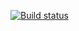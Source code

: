 [![Build status](https://ci.appveyor.com/api/projects/status/0iyf8ckvihd4mxbv/branch/master?svg=true)](https://ci.appveyor.com/project/TomuraCreator/home-work4-2/branch/master)
